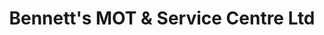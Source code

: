 ---
title: "Bennett's MOT & Service Centre Ltd"
url: /burgess-hill/bennetts-mot-und-service-centre-ltd/
shop: Autowerkstatt
---